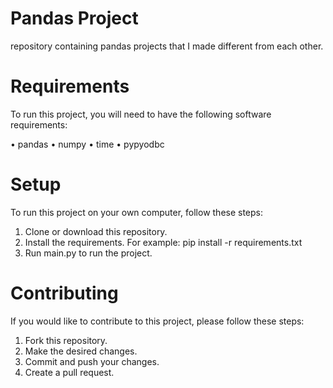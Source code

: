 # Pandas Project

repository containing pandas projects that I made different from each other.

# Requirements
To run this project, you will need to have the following software requirements:

• pandas
• numpy
• time
• pypyodbc

# Setup
To run this project on your own computer, follow these steps:

1. Clone or download this repository.
2. Install the requirements. For example: pip install -r requirements.txt
3. Run main.py to run the project.

# Contributing
If you would like to contribute to this project, please follow these steps:

1. Fork this repository.
2. Make the desired changes.
3. Commit and push your changes.
4. Create a pull request.

